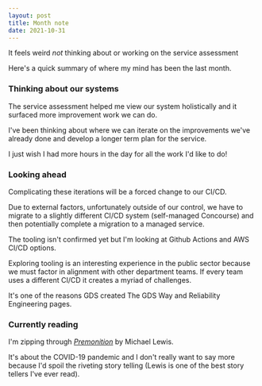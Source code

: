 ```yaml
---
layout: post
title: Month note
date: 2021-10-31
---
```


It feels weird _not_ thinking about or working on the service assessment

Here's a quick summary of where my mind has been the last month.

### Thinking about our systems

The service assessment helped me view our system holistically and it surfaced more improvement work we can do. 

I've been thinking about where we can iterate on the improvements we've already done and develop a longer term plan for the service.

I just wish I had more hours in the day for all the work I'd like to do!

### Looking ahead

Complicating these iterations will be a forced change to our CI/CD. 

Due to external factors, unfortunately outside of our control, we have to migrate to a slightly different CI/CD system (self-managed Concourse) and then potentially complete a migration to a managed service.

The tooling isn't confirmed yet but I'm looking at Github Actions and AWS CI/CD options. 

Exploring tooling is an interesting experience in the public sector because we must factor in alignment with other department teams. If every team uses a different CI/CD it creates a myriad of challenges. 

It's one of the reasons GDS created The GDS Way and Reliability Engineering pages.

### Currently reading

I'm zipping through [_Premonition_](https://www.norton.com/books/9780393881554) by Michael Lewis. 

It's about the COVID-19 pandemic and I don't really want to say more because I'd spoil the riveting story telling (Lewis is one of the best story tellers I've ever read).